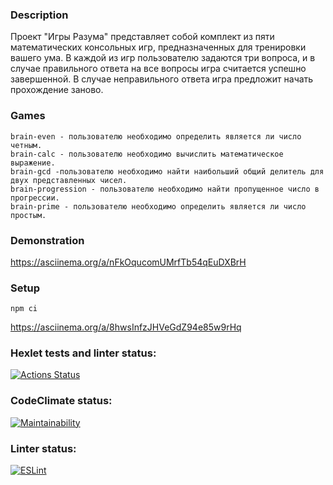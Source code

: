 ### Description
Проект "Игры Разума" представляет собой комплект из пяти математических консольных игр, предназначенных для тренировки вашего ума. В каждой из игр пользователю задаются три вопроса, и в случае правильного ответа на все вопросы игра считается успешно завершенной. В случае неправильного ответа игра предложит начать прохождение заново.

### Games
    brain-even - пользователю необходимо определить является ли число четным.
    brain-calc - пользователю необходимо вычислить математическое выражение.
    brain-gcd -пользователю необходимо найти наибольший общий делитель для двух представленных чисел.
    brain-progression - пользователю необходимо найти пропущенное число в прогрессии.
    brain-prime - пользователю необходимо определить является ли число простым.

### Demonstration
https://asciinema.org/a/nFkOqucomUMrfTb54qEuDXBrH

### Setup
```
npm ci
```
https://asciinema.org/a/8hwsInfzJHVeGdZ94e85w9rHq

### Hexlet tests and linter status:
[![Actions Status](https://github.com/nikos592/frontend-project-44/actions/workflows/hexlet-check.yml/badge.svg)](https://github.com/nikos592/frontend-project-44/actions)

### CodeClimate status:
[![Maintainability](https://api.codeclimate.com/v1/badges/7b792182a161bf2f8a06/maintainability)](https://codeclimate.com/github/nikos592/frontend-project-44/maintainability)

### Linter status:
[![ESLint](https://img.shields.io/badge/ESLint-Passed-brightgreen)](https://eslint.org/)
